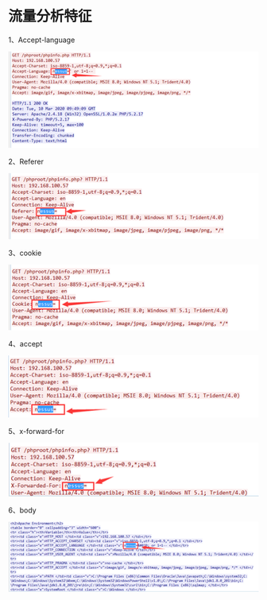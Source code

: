 # 流量分析特征

1、Accept-language

![](../../.gitbook/assets/image%20%2834%29.png)

2、Referer

![](../../.gitbook/assets/image%20%2827%29.png)

3、cookie

![](../../.gitbook/assets/image%20%2831%29.png)

4、accept

![](../../.gitbook/assets/image%20%2826%29.png)

5、x-forward-for

![](../../.gitbook/assets/image%20%2829%29.png)

6、body

![](../../.gitbook/assets/image%20%2836%29.png)

